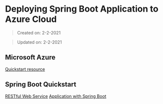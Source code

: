 # Deploying Spring Boot Application to Azure Cloud

>Created on: 2-2-2021

>Updated on: 2-2-2021



## Microsoft Azure 
[Quickstart resource](https://docs.microsoft.com/nl-nl/azure/spring-cloud/spring-cloud-quickstart?WT.mc_id=Portal-AppPlatformExtension&tabs=IntelliJ&pivots=programming-language-java)

## Spring Boot Quickstart
[RESTful Web Service](ttps://spring.io/guides/gs/spring-boot/)
[Application with Spring Boot](https://spring.io/guides/gs/rest-service/)
